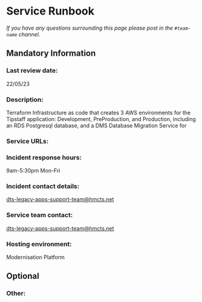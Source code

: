 # Service Runbook

<!-- This is a template that should be populated by the development team when moving to the modernisation platform, but also reviewed and kept up to date.
To ensure that people looking at your runbook can get the information they need quickly, your runbook should be short but clear. Throughout, only use acronyms if you’re confident that someone who has just been woken up at 3am would understand them. -->

_If you have any questions surrounding this page please post in the `#team-name` channel._

## Mandatory Information

### **Last review date:**

<!-- Adding the last date this page was reviewed, with any accompanying information -->

22/05/23

### **Description:**

<!-- A short (less than 50 word) description of what your service does, and who it’s for.-->

Terraform Infrastructure as code that creates 3 AWS environments for the Tipstaff application: Development, PreProduction, and Production, including an RDS Postgresql database, and a DMS Database Migration Service for

### **Service URLs:**

<!--  The URL(s) of the service’s production environment, and test environments if possible-->

### **Incident response hours:**

<!-- When your service receives support for urgent issues. This should be written in a clear, unambiguous way. For example: 24/7/365, Office hours, usually 9am-6pm on working days, or 7am-10pm, 365 days a year. -->

9am-5:30pm Mon-Fri

### **Incident contact details:**

<!-- How people can raise an urgent issue with your service. This must not be the email address or phone number of an individual on your team, it should be a shared email address, phone number, or website that allows someone with an urgent issue to raise it quickly. -->

dts-legacy-apps-support-team@hmcts.net

### **Service team contact:**

<!-- How people with non-urgent issues or questions can get in touch with your team. As with incident contact details, this must not be the email address or phone number of an individual on the team, it should be a shared email address or a ticket tracking system.-->

dts-legacy-apps-support-team@hmcts.net

### **Hosting environment:**

Modernisation Platform

<!-- If your service is hosted on another MOJ team’s infrastructure, link to their runbook. If your service has another arrangement or runs its own infrastructure, you should list the supplier of that infrastructure (ideally linking to your account’s login page) and describe, simply and briefly, how to raise an issue with them. -->

## Optional

### **Other:**


